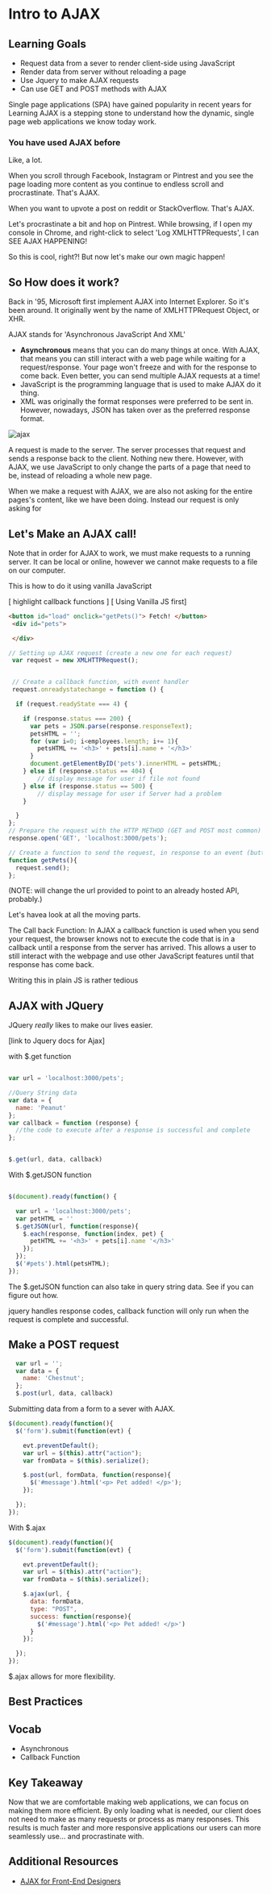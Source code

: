 # Intro to AJAX

## Learning Goals
- Request data from a sever to render client-side using JavaScript
- Render data from server without reloading a page
- Use Jquery to make AJAX requests
- Can use GET and POST methods with AJAX


Single page applications (SPA) have gained popularity in recent years for
Learning AJAX is a stepping stone to understand how the dynamic, single page web applications we know today work.

### You have used AJAX before
Like, a lot.  

When you scroll through Facebook, Instagram or Pintrest and you see the page loading more content as you continue to endless scroll and procrastinate. That's AJAX.

When you want to upvote a post on reddit or StackOverflow. That's AJAX.

Let's procrastinate a bit and hop on Pintrest. While browsing, if I open my console in Chrome, and right-click to select 'Log XMLHTTPRequests', I can SEE AJAX HAPPENING!


So this is cool, right?! But now let's make our own magic happen!

## So How does it work?

Back in '95, Microsoft first implement AJAX into Internet Explorer. So it's been around. It originally went by the name of XMLHTTPRequest Object, or XHR.  

AJAX stands for 'Asynchronous JavaScript And XML'
  - **Asynchronous** means that you can do many things at once. With AJAX, that means you can still interact with a web page while waiting for a request/response. Your page won't freeze and with for the response to come back. Even better, you can send multiple AJAX requests at a time!
  - JavaScript is the programming language that is used to make AJAX do it thing.
  - XML was originally the format responses were preferred to be sent in. However, nowadays, JSON has taken over as the preferred response format.

![ajax](https://cms-assets.tutsplus.com/uploads%2Fusers%2F30%2Fposts%2F25099%2Fimage-1453383492163.png)

A request is made to the server. The server processes that request and sends a response back to the client. Nothing new there. However, with AJAX, we use JavaScript to only change the parts of a page that need to be, instead of reloading a whole new page.

When we make a request with AJAX, we are also not asking for the entire pages's content, like we have been doing. Instead our request is only asking for


## Let's Make an AJAX call!


Note that in order for AJAX to work, we must make requests to a running server. It can be local or online, however we cannot make requests to a file on our computer.


This is how to do it using vanilla JavaScript

[ highlight callback functions ]
[ Using Vanilla JS first]

```html
<button id="load" onclick="getPets()"> Fetch! </button>
 <div id="pets">

 </div>
```



```javascript
// Setting up AJAX request (create a new one for each request)
 var request = new XMLHTTPRequest();


 // Create a callback function, with event handler
 request.onreadystatechange = function () {

  if (request.readyState === 4) {

    if (response.status === 200) {
      var pets = JSON.parse(response.responseText);
      petsHTML = '';
      for (var i=0; i<employees.length; i+= 1){
        petsHTML += '<h3>' + pets[i].name + '</h3>'
      }
      document.getElementByID('pets').innerHTML = petsHTML;
    } else if (response.status == 404) {
        // display message for user if file not found
    } else if (response.status == 500) {
        // display message for user if Server had a problem
    }

  }
};
// Prepare the request with the HTTP METHOD (GET and POST most common) and
response.open('GET', 'localhost:3000/pets');

// Create a function to send the request, in response to an event (button onClick)
function getPets(){
  request.send();
};

```
(NOTE: will change the url provided to point to an already hosted API, probably.)

Let's havea  look at all the moving parts.


The Call back Function:
In AJAX a callback function is used when you send your request, the browser knows not to execute the code that is in a callback until a response from the server has arrived. This allows a user to still interact with the webpage and use other JavaScript features until that response has come back.

Writing this in plain JS is rather tedious

## AJAX with JQuery

JQuery _really_ likes to make our lives easier.

[link to Jquery docs for Ajax]


with $.get function
```javascript

var url = 'localhost:3000/pets';

//Query String data
var data = {
  name: 'Peanut'
};
var callback = function (response) {
  //the code to execute after a response is successful and complete
};


$.get(url, data, callback)
```


With $.getJSON function
```javascript

$(document).ready(function() {

  var url = 'localhost:3000/pets';
  var petHTML = ''
  $.getJSON(url, function(response){
    $.each(response, function(index, pet) {
      petHTML += '<h3>' + pets[i].name '</h3>'
    });
  });
  $('#pets').html(petsHTML);
});


```
The $.getJSON function can also take in query string data. See if you can figure out how.

jquery handles response codes, callback function will only run when the request is complete and successful.


## Make a POST request
```javascript
  var url = '';
  var data = {
    name: 'Chestnut';
  };
  $.post(url, data, callback)
```

Submitting data from a form to a sever with AJAX.

```javascript
$(document).ready(function(){
  $('form').submit(function(evt) {

    evt.preventDefault();
    var url = $(this).attr("action");
    var fromData = $(this).serialize();

    $.post(url, formData, function(response){
      $('#message').html('<p> Pet added! </p>');
    });

  });
});
```

With $.ajax
```javascript
$(document).ready(function(){
  $('form').submit(function(evt) {

    evt.preventDefault();
    var url = $(this).attr("action");
    var fromData = $(this).serialize();

    $.ajax(url, {
      data: formData,
      type: "POST",
      success: function(response){
        $('#message').html('<p> Pet added! </p>')
      }
    });

  });
});
```
$.ajax allows for more flexibility.



## Best Practices



## Vocab
- Asynchronous
- Callback Function


## Key Takeaway
Now that we are comfortable making web applications, we can focus on making them more efficient. By only loading what is needed, our client does not need to make as many requests or process as many responses. This results is much faster and more responsive applications our users can more seamlessly use... and procrastinate with.


## Additional Resources
- [AJAX for Front-End Designers](https://webdesign.tutsplus.com/series/ajax-for-front-end-designers--cms-967)
